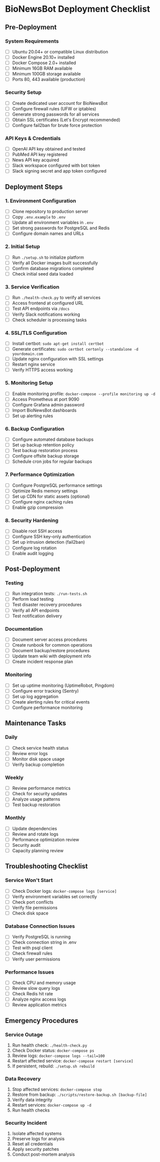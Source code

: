 # BioNewsBot Deployment Checklist

## Pre-Deployment

### System Requirements
- [ ] Ubuntu 20.04+ or compatible Linux distribution
- [ ] Docker Engine 20.10+ installed
- [ ] Docker Compose 2.0+ installed
- [ ] Minimum 16GB RAM available
- [ ] Minimum 100GB storage available
- [ ] Ports 80, 443 available (production)

### Security Setup
- [ ] Create dedicated user account for BioNewsBot
- [ ] Configure firewall rules (UFW or iptables)
- [ ] Generate strong passwords for all services
- [ ] Obtain SSL certificates (Let's Encrypt recommended)
- [ ] Configure fail2ban for brute force protection

### API Keys & Credentials
- [ ] OpenAI API key obtained and tested
- [ ] PubMed API key registered
- [ ] News API key acquired
- [ ] Slack workspace configured with bot token
- [ ] Slack signing secret and app token configured

## Deployment Steps

### 1. Environment Configuration
- [ ] Clone repository to production server
- [ ] Copy `.env.example` to `.env`
- [ ] Update all environment variables in `.env`
- [ ] Set strong passwords for PostgreSQL and Redis
- [ ] Configure domain names and URLs

### 2. Initial Setup
- [ ] Run `./setup.sh` to initialize platform
- [ ] Verify all Docker images built successfully
- [ ] Confirm database migrations completed
- [ ] Check initial seed data loaded

### 3. Service Verification
- [ ] Run `./health-check.py` to verify all services
- [ ] Access frontend at configured URL
- [ ] Test API endpoints via `/docs`
- [ ] Verify Slack notifications working
- [ ] Check scheduler is processing tasks

### 4. SSL/TLS Configuration
- [ ] Install certbot: `sudo apt-get install certbot`
- [ ] Generate certificates: `sudo certbot certonly --standalone -d yourdomain.com`
- [ ] Update nginx configuration with SSL settings
- [ ] Restart nginx service
- [ ] Verify HTTPS access working

### 5. Monitoring Setup
- [ ] Enable monitoring profile: `docker-compose --profile monitoring up -d`
- [ ] Access Prometheus at port 9090
- [ ] Configure Grafana admin password
- [ ] Import BioNewsBot dashboards
- [ ] Set up alerting rules

### 6. Backup Configuration
- [ ] Configure automated database backups
- [ ] Set up backup retention policy
- [ ] Test backup restoration process
- [ ] Configure offsite backup storage
- [ ] Schedule cron jobs for regular backups

### 7. Performance Optimization
- [ ] Configure PostgreSQL performance settings
- [ ] Optimize Redis memory settings
- [ ] Set up CDN for static assets (optional)
- [ ] Configure nginx caching rules
- [ ] Enable gzip compression

### 8. Security Hardening
- [ ] Disable root SSH access
- [ ] Configure SSH key-only authentication
- [ ] Set up intrusion detection (fail2ban)
- [ ] Configure log rotation
- [ ] Enable audit logging

## Post-Deployment

### Testing
- [ ] Run integration tests: `./run-tests.sh`
- [ ] Perform load testing
- [ ] Test disaster recovery procedures
- [ ] Verify all API endpoints
- [ ] Test notification delivery

### Documentation
- [ ] Document server access procedures
- [ ] Create runbook for common operations
- [ ] Document backup/restore procedures
- [ ] Update team wiki with deployment info
- [ ] Create incident response plan

### Monitoring
- [ ] Set up uptime monitoring (UptimeRobot, Pingdom)
- [ ] Configure error tracking (Sentry)
- [ ] Set up log aggregation
- [ ] Create alerting rules for critical events
- [ ] Configure performance monitoring

## Maintenance Tasks

### Daily
- [ ] Check service health status
- [ ] Review error logs
- [ ] Monitor disk space usage
- [ ] Verify backup completion

### Weekly
- [ ] Review performance metrics
- [ ] Check for security updates
- [ ] Analyze usage patterns
- [ ] Test backup restoration

### Monthly
- [ ] Update dependencies
- [ ] Review and rotate logs
- [ ] Performance optimization review
- [ ] Security audit
- [ ] Capacity planning review

## Troubleshooting Checklist

### Service Won't Start
- [ ] Check Docker logs: `docker-compose logs [service]`
- [ ] Verify environment variables set correctly
- [ ] Check port conflicts
- [ ] Verify file permissions
- [ ] Check disk space

### Database Connection Issues
- [ ] Verify PostgreSQL is running
- [ ] Check connection string in .env
- [ ] Test with psql client
- [ ] Check firewall rules
- [ ] Verify user permissions

### Performance Issues
- [ ] Check CPU and memory usage
- [ ] Review slow query logs
- [ ] Check Redis hit rate
- [ ] Analyze nginx access logs
- [ ] Review application metrics

## Emergency Procedures

### Service Outage
1. Run health check: `./health-check.py`
2. Check Docker status: `docker-compose ps`
3. Review logs: `docker-compose logs --tail=100`
4. Restart affected service: `docker-compose restart [service]`
5. If persistent, rebuild: `./setup.sh rebuild`

### Data Recovery
1. Stop affected services: `docker-compose stop`
2. Restore from backup: `./scripts/restore-backup.sh [backup-file]`
3. Verify data integrity
4. Restart services: `docker-compose up -d`
5. Run health checks

### Security Incident
1. Isolate affected systems
2. Preserve logs for analysis
3. Reset all credentials
4. Apply security patches
5. Conduct post-mortem analysis
